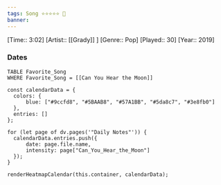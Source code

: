 ```yaml
---
tags: Song ⭐⭐⭐⭐⭐ 💛
banner: 
---
```

[Time:: 3:02]
[Artist:: [[Grady]] ]
[Genre:: Pop]
[Played:: 30]
[Year:: 2019]
### Dates
````dataview
TABLE Favorite_Song
WHERE Favorite_Song = [[Can You Hear the Moon]]
````

  ```dataviewjs
const calendarData = { 
	colors: { 
		blue: ["#9ccfd8", "#5BAAB8", "#57A1BB", "#5da8c7", "#3e8fb0"] 
	}, 
	entries: [] 
}; 

for (let page of dv.pages('"Daily Notes"')) { 
	calendarData.entries.push({ 
		date: page.file.name, 
		intensity: page["Can_You_Hear_the_Moon"]
	}); 
} 

renderHeatmapCalendar(this.container, calendarData);
```
